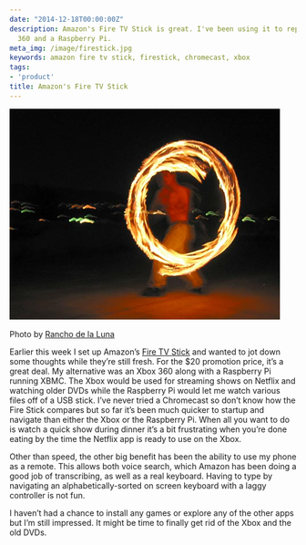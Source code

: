 ```yaml
---
date: "2014-12-18T00:00:00Z"
description: Amazon's Fire TV Stick is great. I've been using it to replace my Xbox
  360 and a Raspberry Pi.
meta_img: /image/firestick.jpg
keywords: amazon fire tv stick, firestick, chromecast, xbox
tags:
- 'product'
title: Amazon's Fire TV Stick
---
```


<div class="thumbnail">
  <img src="/image/firestick.jpg" alt="Fire stick" data-width="475" data-height="370" data-layout="responsive" />
  <p class="caption">Photo by <a href="http://www.ranchodelaluna.com/views/pages/09_firestick_dancing.htm">Rancho de la Luna</a></p>
</div>

Earlier this week I set up Amazon’s [Fire TV Stick](http://www.amazon.com/Amazon-W87CUN-Fire-TV-Stick/dp/B00GDQ0RMG) and wanted to jot down some thoughts while they’re still fresh. For the $20 promotion price, it’s a great deal. My alternative was an Xbox 360 along with a Raspberry Pi running XBMC. The Xbox would be used for streaming shows on Netflix and watching older DVDs while the Raspberry Pi would let me watch various files off of a USB stick. I’ve never tried a Chromecast so don’t know how the Fire Stick compares but so far it’s been much quicker to startup and navigate than either the Xbox or the Raspberry Pi. When all you want to do is watch a quick show during dinner it’s a bit frustrating when you’re done eating by the time the Netflix app is ready to use on the Xbox.

Other than speed, the other big benefit has been the ability to use my phone as a remote. This allows both voice search, which Amazon has been doing a good job of transcribing, as well as a real keyboard. Having to type by navigating an alphabetically-sorted on screen keyboard with a laggy controller is not fun.

I haven’t had a chance to install any games or explore any of the other apps but I’m still impressed. It might be time to finally get rid of the Xbox and the old DVDs.
